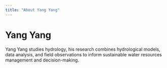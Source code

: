 ```yaml
---
title: "About Yang Yang"
---
```


# Yang Yang

Yang Yang studies hydrology, his research combines hydrological models, data analysis, and field observations to inform sustainable water resources management and decision-making.